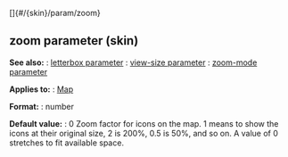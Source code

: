 []{#/{skin}/param/zoom}
  ## zoom parameter (skin)
  **See also:**
  :   [letterbox parameter](ref/%7Bskin%7D/param/letterbox)
  :   [view-size parameter](ref/%7Bskin%7D/param/view-size)
  :   [zoom-mode parameter](ref/%7Bskin%7D/param/zoom-mode)
  <!-- -->
  **Applies to:**
  :   [Map](ref/%7Bskin%7D/control/map)
  <!-- -->
  **Format:**
  :   number
  <!-- -->
  **Default value:**
  :   0
  Zoom factor for icons on the map. 1 means to show the icons at their
  original size, 2 is 200%, 0.5 is 50%, and so on. A value of 0 stretches
  to fit available space.